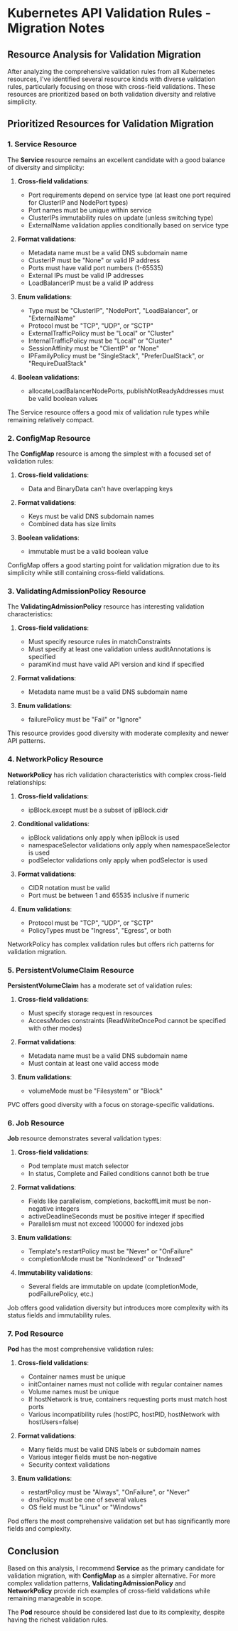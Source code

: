 # Kubernetes API Validation Rules - Migration Notes

## Resource Analysis for Validation Migration 

After analyzing the comprehensive validation rules from all Kubernetes resources, I've identified several resource kinds with diverse validation rules, particularly focusing on those with cross-field validations. These resources are prioritized based on both validation diversity and relative simplicity.

## Prioritized Resources for Validation Migration

### 1. Service Resource

The **Service** resource remains an excellent candidate with a good balance of diversity and simplicity:

1. **Cross-field validations**:
   - Port requirements depend on service type (at least one port required for ClusterIP and NodePort types)
   - Port names must be unique within service
   - ClusterIPs immutability rules on update (unless switching type)
   - ExternalName validation applies conditionally based on service type

2. **Format validations**:
   - Metadata name must be a valid DNS subdomain name
   - ClusterIP must be "None" or valid IP address
   - Ports must have valid port numbers (1-65535)
   - External IPs must be valid IP addresses
   - LoadBalancerIP must be a valid IP address

3. **Enum validations**:
   - Type must be "ClusterIP", "NodePort", "LoadBalancer", or "ExternalName"
   - Protocol must be "TCP", "UDP", or "SCTP"
   - ExternalTrafficPolicy must be "Local" or "Cluster"
   - InternalTrafficPolicy must be "Local" or "Cluster"
   - SessionAffinity must be "ClientIP" or "None"
   - IPFamilyPolicy must be "SingleStack", "PreferDualStack", or "RequireDualStack"

4. **Boolean validations**:
   - allocateLoadBalancerNodePorts, publishNotReadyAddresses must be valid boolean values

The Service resource offers a good mix of validation rule types while remaining relatively compact.

### 2. ConfigMap Resource

The **ConfigMap** resource is among the simplest with a focused set of validation rules:

1. **Cross-field validations**:
   - Data and BinaryData can't have overlapping keys

2. **Format validations**:
   - Keys must be valid DNS subdomain names
   - Combined data has size limits

3. **Boolean validations**:
   - immutable must be a valid boolean value

ConfigMap offers a good starting point for validation migration due to its simplicity while still containing cross-field validations.

### 3. ValidatingAdmissionPolicy Resource

The **ValidatingAdmissionPolicy** resource has interesting validation characteristics:

1. **Cross-field validations**:
   - Must specify resource rules in matchConstraints
   - Must specify at least one validation unless auditAnnotations is specified
   - paramKind must have valid API version and kind if specified

2. **Format validations**:
   - Metadata name must be a valid DNS subdomain name

3. **Enum validations**:
   - failurePolicy must be "Fail" or "Ignore"

This resource provides good diversity with moderate complexity and newer API patterns.

### 4. NetworkPolicy Resource

**NetworkPolicy** has rich validation characteristics with complex cross-field relationships:

1. **Cross-field validations**:
   - ipBlock.except must be a subset of ipBlock.cidr

2. **Conditional validations**:
   - ipBlock validations only apply when ipBlock is used
   - namespaceSelector validations only apply when namespaceSelector is used
   - podSelector validations only apply when podSelector is used

3. **Format validations**:
   - CIDR notation must be valid
   - Port must be between 1 and 65535 inclusive if numeric

4. **Enum validations**:
   - Protocol must be "TCP", "UDP", or "SCTP"
   - PolicyTypes must be "Ingress", "Egress", or both

NetworkPolicy has complex validation rules but offers rich patterns for validation migration.

### 5. PersistentVolumeClaim Resource

**PersistentVolumeClaim** has a moderate set of validation rules:

1. **Cross-field validations**:
   - Must specify storage request in resources
   - AccessModes constraints (ReadWriteOncePod cannot be specified with other modes)

2. **Format validations**:
   - Metadata name must be a valid DNS subdomain name
   - Must contain at least one valid access mode

3. **Enum validations**:
   - volumeMode must be "Filesystem" or "Block"

PVC offers good diversity with a focus on storage-specific validations.

### 6. Job Resource

**Job** resource demonstrates several validation types:

1. **Cross-field validations**:
   - Pod template must match selector
   - In status, Complete and Failed conditions cannot both be true

2. **Format validations**:
   - Fields like parallelism, completions, backoffLimit must be non-negative integers
   - activeDeadlineSeconds must be positive integer if specified
   - Parallelism must not exceed 100000 for indexed jobs

3. **Enum validations**:
   - Template's restartPolicy must be "Never" or "OnFailure"
   - completionMode must be "NonIndexed" or "Indexed"

4. **Immutability validations**:
   - Several fields are immutable on update (completionMode, podFailurePolicy, etc.)

Job offers good validation diversity but introduces more complexity with its status fields and immutability rules.

### 7. Pod Resource

**Pod** has the most comprehensive validation rules:

1. **Cross-field validations**:
   - Container names must be unique
   - initContainer names must not collide with regular container names
   - Volume names must be unique
   - If hostNetwork is true, containers requesting ports must match host ports
   - Various incompatibility rules (hostIPC, hostPID, hostNetwork with hostUsers=false)

2. **Format validations**:
   - Many fields must be valid DNS labels or subdomain names
   - Various integer fields must be non-negative
   - Security context validations

3. **Enum validations**:
   - restartPolicy must be "Always", "OnFailure", or "Never"
   - dnsPolicy must be one of several values
   - OS field must be "Linux" or "Windows"

Pod offers the most comprehensive validation set but has significantly more fields and complexity.

## Conclusion

Based on this analysis, I recommend **Service** as the primary candidate for validation migration, with **ConfigMap** as a simpler alternative. For more complex validation patterns, **ValidatingAdmissionPolicy** and **NetworkPolicy** provide rich examples of cross-field validations while remaining manageable in scope. 

The **Pod** resource should be considered last due to its complexity, despite having the richest validation rules. 